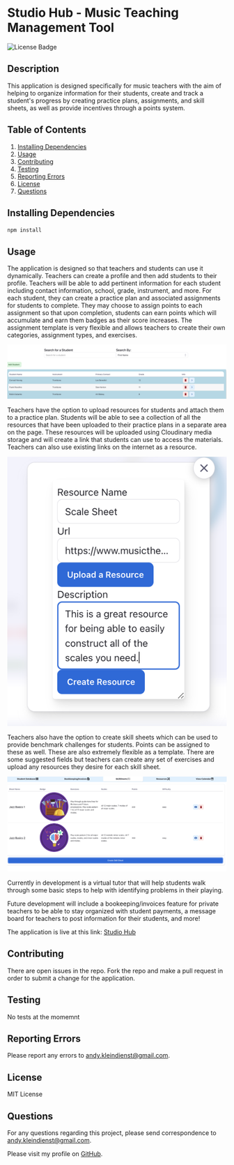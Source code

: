 # Studio Hub - Music Teaching Management Tool

![License Badge](https://img.shields.io/github/license/andykb9b13/studio-app)

## Description

This application is designed specifically for music teachers with the aim of helping to organize information for their students, create and track a student's progress by creating practice plans, assignments, and skill sheets, as well as provide incentives through a points system.

## Table of Contents

1. [Installing Dependencies](#installing-dependencies)
2. [Usage](#usage)
3. [Contributing](#contributing)
4. [Testing](#testing)
5. [Reporting Errors](#reporting-errors)
6. [License](#license)
7. [Questions](#questions)

## Installing Dependencies

`npm install`

## Usage

The application is designed so that teachers and students can use it dynamically. Teachers can create a profile and then add students to their profile. Teachers will be able to add pertinent information for each student including contact information, school, grade, instrument, and more. For each student, they can create a practice plan and associated assignments for students to complete. They may choose to assign points to each assignment so that upon completion, students can earn points which will accumulate and earn them badges as their score increases. The assignment template is very flexible and allows teachers to create their own categories, assignment types, and exercises.

![Live Site Demo]('../../client/src/assets/home/liveSiteDemo/liveSiteDemo4.png)

Teachers have the option to upload resources for students and attach them to a practice plan. Students will be able to see a collection of all the resources that have been uploaded to their practice plans in a separate area on the page. These resources will be uploaded using Cloudinary media storage and will create a link that students can use to access the materials. Teachers can also use existing links on the internet as a resource.

![Live Site Demo]('../../client/src/assets/home/liveSiteDemo/liveSiteDemo8.png)

Teachers also have the option to create skill sheets which can be used to provide benchmark challenges for students. Points can be assigned to these as well. These are also extremely flexible as a template. There are some suggested fields but teachers can create any set of exercises and upload any resources they desire for each skill sheet.

![Live Site Demo]('../../client/src/assets/home/liveSiteDemo/liveSiteDemo3.png)

Currently in development is a virtual tutor that will help students walk through some basic steps to help with identifying problems in their playing.

Future development will include a bookeeping/invoices feature for private teachers to be able to stay organized with student payments, a message board for teachers to post information for their students, and more!

The application is live at this link: [Studio Hub](https://studio-hub-2240901ba348.herokuapp.com/)

## Contributing

There are open issues in the repo. Fork the repo and make a pull request in order to submit a change for the application.

## Testing

No tests at the momemnt

## Reporting Errors

Please report any errors to andy.kleindienst@gmail.com.

## License

MIT License

## Questions

For any questions regarding this project, please send correspondence to andy.kleindienst@gmail.com.

Please visit my profile on [GitHub](https://github.com/andykb9b13).
